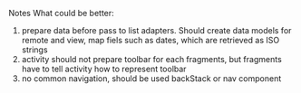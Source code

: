 Notes
What could be better:
1) prepare data before pass to list adapters. Should create data models for remote and view, map fiels such as dates, which are
retrieved as ISO strings
2) activity should not prepare toolbar for each fragments, but fragments have to tell activity how to represent toolbar
3) no common navigation, should be used backStack or nav component
